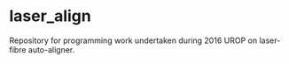 # laser_align
Repository for programming work undertaken during 2016 UROP on laser-fibre auto-aligner.
